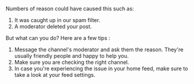 Numbers of reason could have caused this such as:

1. It was caught up in our spam filter.
2. A moderator deleted your post.

But what can you do? Here are a few tips :

1. Message the channel's moderator and ask them the reason. They're usually friendly people and happy to help you.
2. Make sure you are checking the right channel.
3. In case you're experiencing the issue in your home feed, make sure to take a look at your feed settings. 



